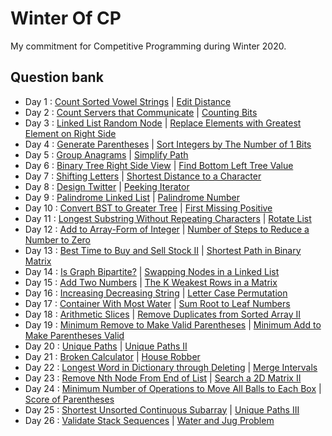 # Winter Of CP
My commitment for Competitive Programming during Winter 2020.

## Question bank
- Day 1 : [Count Sorted Vowel Strings](https://leetcode.com/problems/count-sorted-vowel-strings/) | [Edit Distance](https://leetcode.com/problems/edit-distance/)
- Day 2 : [Count Servers that Communicate](https://leetcode.com/problems/count-servers-that-communicate/) | [Counting Bits](https://leetcode.com/problems/counting-bits/)
- Day 3 : [Linked List Random Node](https://leetcode.com/problems/linked-list-random-node/) | [Replace Elements with Greatest Element on Right Side](https://leetcode.com/problems/replace-elements-with-greatest-element-on-right-side/)
- Day 4 : [Generate Parentheses](https://leetcode.com/problems/generate-parentheses/) | [Sort Integers by The Number of 1 Bits](https://leetcode.com/problems/sort-integers-by-the-number-of-1-bits/)
- Day 5 : [Group Anagrams](https://leetcode.com/problems/group-anagrams/) | [Simplify Path](https://leetcode.com/problems/simplify-path/)
- Day 6 : [Binary Tree Right Side View](https://leetcode.com/problems/binary-tree-right-side-view/) | [Find Bottom Left Tree Value](https://leetcode.com/problems/find-bottom-left-tree-value/)
- Day 7 : [Shifting Letters](https://leetcode.com/problems/shifting-letters/) | [Shortest Distance to a Character](https://leetcode.com/problems/shortest-distance-to-a-character/)
- Day 8 : [Design Twitter](https://leetcode.com/problems/design-twitter/) | [Peeking Iterator](https://leetcode.com/problems/peeking-iterator/)
- Day 9 : [Palindrome Linked List](https://leetcode.com/problems/palindrome-linked-list/) | [Palindrome Number](http://leetcode.com/problems/palindrome-number/)
- Day 10 : [Convert BST to Greater Tree](https://leetcode.com/problems/convert-bst-to-greater-tree/) | [First Missing Positive](https://leetcode.com/problems/first-missing-positive/)
- Day 11 : [Longest Substring Without Repeating Characters](https://leetcode.com/problems/longest-substring-without-repeating-characters/) | [Rotate List](https://leetcode.com/problems/rotate-list/)
- Day 12 : [Add to Array-Form of Integer](https://leetcode.com/problems/add-to-array-form-of-integer/) | [Number of Steps to Reduce a Number to Zero](https://leetcode.com/problems/number-of-steps-to-reduce-a-number-to-zero/)
- Day 13 : [Best Time to Buy and Sell Stock II](https://leetcode.com/problems/best-time-to-buy-and-sell-stock-ii/) | [Shortest Path in Binary Matrix](https://leetcode.com/problems/shortest-path-in-binary-matrix/)
- Day 14 : [Is Graph Bipartite?](https://leetcode.com/problems/is-graph-bipartite/) | [Swapping Nodes in a Linked List](https://leetcode.com/problems/swapping-nodes-in-a-linked-list/)
- Day 15 : [Add Two Numbers](https://leetcode.com/problems/add-two-numbers/) | [The K Weakest Rows in a Matrix](https://leetcode.com/problems/the-k-weakest-rows-in-a-matrix/)
- Day 16 : [Increasing Decreasing String](https://leetcode.com/problems/increasing-decreasing-string/) | [Letter Case Permutation](https://leetcode.com/problems/letter-case-permutation/)
- Day 17 : [Container With Most Water](https://leetcode.com/problems/container-with-most-water/) | [Sum Root to Leaf Numbers](https://leetcode.com/problems/sum-root-to-leaf-numbers/)
- Day 18 : [Arithmetic Slices](https://leetcode.com/problems/arithmetic-slices/) | [Remove Duplicates from Sorted Array II](https://leetcode.com/problems/remove-duplicates-from-sorted-array-ii/)
- Day 19 : [Minimum Remove to Make Valid Parentheses](https://leetcode.com/problems/minimum-remove-to-make-valid-parentheses/) | [Minimum Add to Make Parentheses Valid](https://leetcode.com/problems/minimum-add-to-make-parentheses-valid/)
- Day 20 : [Unique Paths](https://leetcode.com/problems/unique-paths/) | [Unique Paths II](https://leetcode.com/problems/unique-paths-ii/)
- Day 21 : [Broken Calculator](https://leetcode.com/problems/broken-calculator/) | [House Robber](https://leetcode.com/problems/house-robber/)
- Day 22 : [Longest Word in Dictionary through Deleting](https://leetcode.com/problems/longest-word-in-dictionary-through-deleting/) | [Merge Intervals](https://leetcode.com/problems/merge-intervals/)
- Day 23 : [Remove Nth Node From End of List](https://leetcode.com/problems/remove-nth-node-from-end-of-list/) | [Search a 2D Matrix II](https://leetcode.com/problems/search-a-2d-matrix-ii/)
- Day 24 : [Minimum Number of Operations to Move All Balls to Each Box](https://leetcode.com/problems/minimum-number-of-operations-to-move-all-balls-to-each-box/) | [Score of Parentheses](https://leetcode.com/problems/score-of-parentheses/)
- Day 25 : [Shortest Unsorted Continuous Subarray](https://leetcode.com/problems/shortest-unsorted-continuous-subarray/) | [Unique Paths III](https://leetcode.com/problems/unique-paths-iii/)
- Day 26 : [Validate Stack Sequences](https://leetcode.com/problems/validate-stack-sequences/) | [Water and Jug Problem](https://leetcode.com/problems/water-and-jug-problem/)